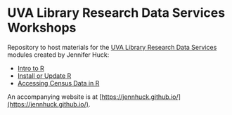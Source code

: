 # UVA Library Research Data Services Workshops
Repository to host materials for the [UVA Library Research Data Services](https://data.library.virginia.edu/) modules created by Jennifer Huck:
* [Intro to R](https://jennhuck.github.io/workshops/intro_R.html)
* [Install or Update R](https://jennhuck.github.io/workshops/install_update_R.html)
* [Accessing Census Data in R](https://jennhuck.github.io/workshops/tidycensus.html)

An accompanying website is at [https://jennhuck.github.io/](https://jennhuck.github.io/).
